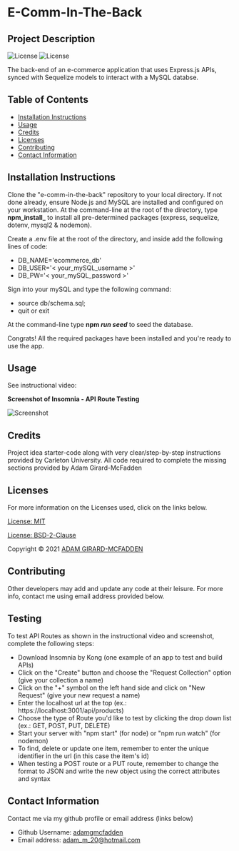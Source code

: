 # E-Comm-In-The-Back

## Project Description
![License](https://img.shields.io/badge/License-MIT-blue.svg "License Badge")
![License](https://img.shields.io/badge/License-BSD%202--Clause-orange.svg "License Badge")

The back-end of an e-commerce application that uses Express.js APIs, synced with Sequelize models to interact with a MySQL databse.

## Table of Contents
- [Installation Instructions](#installation-instructions)
- [Usage](#usage)
- [Credits](#credits)
- [Licenses](#licenses)
- [Contributing](#contributing)
- [Contact Information](#contact-information)

## Installation Instructions

Clone the "e-comm-in-the-back" repository to your local directory. If not done already, ensure Node.js and MySQL are installed and configured on your workstation. At the 
command-line at the root of the directory, type **npm_install_** to install all pre-determined packages (express, sequelize, dotenv, mysql2 & nodemon).

Create a .env file at the root of the directory, and inside add the following lines of code:
- DB_NAME='ecommerce_db'
- DB_USER='< your_mySQL_username >'
- DB_PW='< your_mySQL_password >'

Sign into your mySQL and type the following command:
- source db/schema.sql;
- quit or exit

At the command-line type **npm _run seed_** to seed the database.

Congrats! All the required packages have been installed and you're ready to use the app. 

## Usage

See instructional video:

**Screenshot of Insomnia - API Route Testing**

![Screenshot](https://user-images.githubusercontent.com/83710803/129789050-17e9d593-8b14-4651-80d6-0fd12cb1a9bc.png)

## Credits

Project idea starter-code along with very clear/step-by-step instructions provided by Carleton University. All code required to complete the missing sections provided by
Adam Girard-McFadden

## Licenses

For more information on the Licenses used, click on the links below.

[License: MIT](https://choosealicense.com/licenses/mit/)

[License: BSD-2-Clause](https://opensource.org/licenses/BSD-2-Clause)

Copyright © 2021 [ADAM GIRARD-MCFADDEN](https://github.com/adamgmcfadden)

## Contributing

Other developers may add and update any code at their leisure. For more info, contact me using email address provided below.

## Testing

To test API Routes as shown in the instructional video and screenshot, complete the following steps:

- Download Insomnia by Kong (one example of an app to test and build APIs)
- Click on the "Create" button and choose the "Request Collection" option (give your collection a name)
- Click on the "+" symbol on the left hand side and click on "New Request" (give your new request a name)
- Enter the localhost url at the top (ex.: https://localhost:3001/api/products)
- Choose the type of Route you'd like to test by clicking the drop down list (ex.: GET, POST, PUT, DELETE)
- Start your server with "npm start" (for node) or "npm run watch" (for nodemon) 
- To find, delete or update one item, remember to enter the unique identifier in the url (in this case the item's id)
- When testing a POST route or a PUT route, remember to change the format to JSON and write the new object using the correct attributes and syntax

## Contact Information

Contact me via my github profile or email address (links below)

- Github Username: [adamgmcfadden](https://github.com/adamgmcfadden)
- Email address: adam_m_20@hotmail.com



